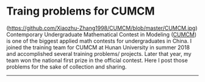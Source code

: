 # Traing problems for CUMCM
(https://github.com/Xiaozhu-Zhang1998/CUMCM/blob/master/CUMCM.jpg)
Contemporary Undergraduate Mathematical Contest in Modeling ([CUMCM](http://en.mcm.edu.cn/index_en.html)) is one of the biggest applied math contests for undergraduates in China. I joined the training team for CUMCM at Hunan University in summer 2018 and accomplished several training problems/ projects. Later that year, my team won the national first prize in the official contest. Here I post those problems for the sake of collection and sharing. 

--------------------

